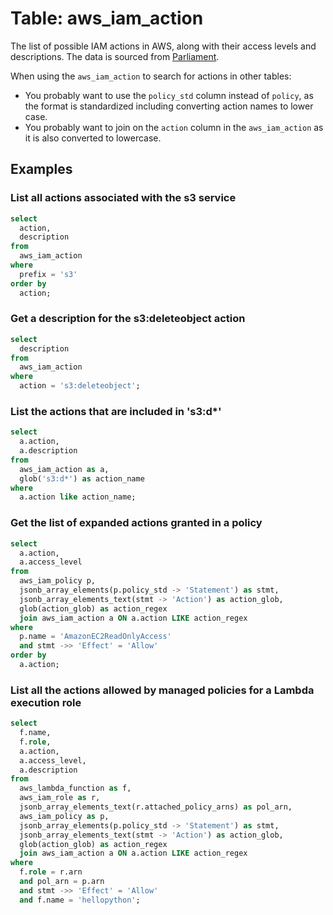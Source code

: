 # Table: aws_iam_action

The list of possible IAM actions in AWS, along with their access levels and descriptions. The data is sourced from [Parliament](https://github.com/duo-labs/parliament).

When using the `aws_iam_action` to search for actions in other tables:
- You probably want to use the `policy_std` column instead of `policy`, as the format is standardized including converting action names to lower case.
- You probably want to join on the `action` column in the `aws_iam_action` as it is also converted to lowercase.

## Examples

### List all actions associated with the s3 service
```sql
select
  action,
  description
from
  aws_iam_action
where
  prefix = 's3'
order by
  action;
```

### Get a description for the s3:deleteobject action
```sql
select
  description
from
  aws_iam_action
where
  action = 's3:deleteobject';
```


### List the actions that are included in 's3:d*'
```sql
select
  a.action,
  a.description
from
  aws_iam_action as a,
  glob('s3:d*') as action_name
where
  a.action like action_name;
```

### Get the list of expanded actions granted in a policy
```sql
select
  a.action,
  a.access_level
from
  aws_iam_policy p,
  jsonb_array_elements(p.policy_std -> 'Statement') as stmt,
  jsonb_array_elements_text(stmt -> 'Action') as action_glob,
  glob(action_glob) as action_regex
  join aws_iam_action a ON a.action LIKE action_regex
where
  p.name = 'AmazonEC2ReadOnlyAccess'
  and stmt ->> 'Effect' = 'Allow'
order by
  a.action;
```


### List all the actions allowed by managed policies for a Lambda execution role
```sql
select
  f.name,
  f.role,
  a.action,
  a.access_level,
  a.description
from 
  aws_lambda_function as f,
  aws_iam_role as r,
  jsonb_array_elements_text(r.attached_policy_arns) as pol_arn,
  aws_iam_policy as p,
  jsonb_array_elements(p.policy_std -> 'Statement') as stmt,
  jsonb_array_elements_text(stmt -> 'Action') as action_glob,
  glob(action_glob) as action_regex
  join aws_iam_action a ON a.action LIKE action_regex
where
  f.role = r.arn
  and pol_arn = p.arn 
  and stmt ->> 'Effect' = 'Allow'
  and f.name = 'hellopython';
```